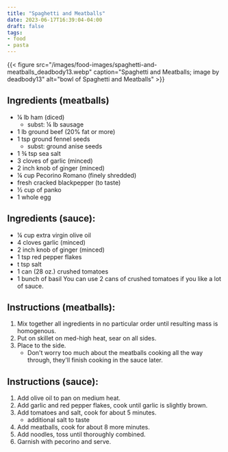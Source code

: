 ```yaml
---
title: "Spaghetti and Meatballs"
date: 2023-06-17T16:39:04-04:00
draft: false
tags:
- food
- pasta
---
```


{{< figure src="/images/food-images/spaghetti-and-meatballs_deadbody13.webp" caption="Spaghetti and Meatballs; image by deadbody13" alt="bowl of Spaghetti and Meatballs" >}}

## Ingredients (meatballs)
- &frac14; lb ham (diced)
    - subst: &frac14; lb sausage
- 1 lb ground beef (20% fat or more)
- 1 tsp ground fennel seeds
    - subst: ground anise seeds
- 1 &frac34; tsp sea salt
- 3 cloves of garlic (minced)
- 2 inch knob of ginger (minced)
- &frac14; cup Pecorino Romano (finely shredded)
- fresh cracked blackpepper (to taste)
- &frac12; cup of panko
- 1 whole egg

## Ingredients (sauce):
- &frac14; cup extra virgin olive oil
- 4 cloves garlic (minced)
- 2 inch knob of ginger (minced)
- 1 tsp red pepper flakes
- t tsp salt
- 1 can (28 oz.) crushed tomatoes
- 1 bunch of basil
You can use 2 cans of crushed tomatoes if you like a lot of sauce.

## Instructions (meatballs):
1. Mix together all ingredients in no particular order until resulting mass is homogenous.
2.  Put on skillet on med-high heat, sear on all sides.
3.  Place to the side.
    - Don't worry too much about the meatballs cooking all the way through, they'll finish cooking in the sauce later.

## Instructions (sauce):
1. Add olive oil to pan on medium heat.
2. Add garlic and red pepper flakes, cook until garlic is slightly brown.
3. Add tomatoes and salt, cook for about 5 minutes.
    - additional salt to taste
4. Add meatballs, cook for about 8 more minutes.
5. Add noodles, toss until thoroughly combined.
6. Garnish with pecorino and serve.
